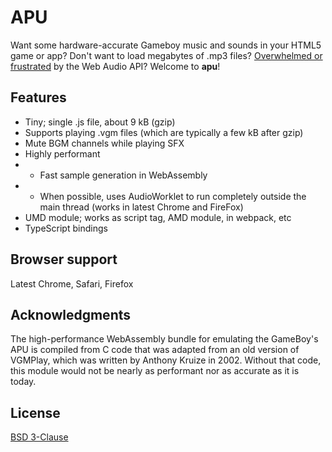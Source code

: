 APU
===

Want some hardware-accurate Gameboy music and sounds in your HTML5 game or app? Don't want to load megabytes of .mp3 files? [Overwhelmed or frustrated](https://blog.mecheye.net/2017/09/i-dont-know-who-the-web-audio-api-is-designed-for/) by the Web Audio API? Welcome to **apu**!


Features
--------

* Tiny; single .js file, about 9 kB (gzip)
* Supports playing .vgm files (which are typically a few kB after gzip)
* Mute BGM channels while playing SFX
* Highly performant
* * Fast sample generation in WebAssembly
* * When possible, uses AudioWorklet to run completely outside the main thread (works in latest Chrome and FireFox)
* UMD module; works as script tag, AMD module, in webpack, etc
* TypeScript bindings


Browser support
---------------

Latest Chrome, Safari, Firefox


Acknowledgments
---------------

The high-performance WebAssembly bundle for emulating the GameBoy's APU is compiled from C code that was adapted from
an old version of VGMPlay, which was written by Anthony Kruize in 2002. Without that code, this module would not be
nearly as performant nor as accurate as it is today.


License
-------
[BSD 3-Clause](/LICENSE)
